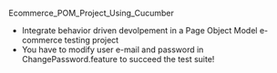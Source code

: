 Ecommerce_POM_Project_Using_Cucumber

* Integrate behavior driven devolpement in a Page Object Model e-commerce testing project 
* You have to modify user e-mail  and password in ChangePassword.feature to succeed the test suite!

